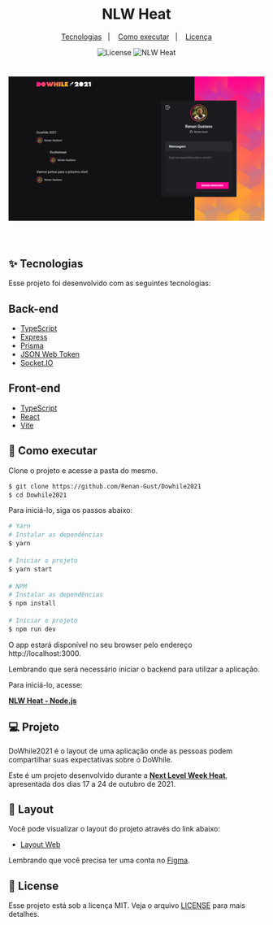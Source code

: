 <h1 align="center">NLW Heat</h1>

<p align="center">
  <a href="#-tecnologias">Tecnologias</a>&nbsp;&nbsp;&nbsp;|&nbsp;&nbsp;&nbsp;
  <a href="#-como-executar">Como executar</a>&nbsp;&nbsp;&nbsp;|&nbsp;&nbsp;&nbsp;
  <a href="#-licença">Licença</a>
</p>

<p align="center">
  <img alt="License" src="https://img.shields.io/static/v1?label=license&message=MIT&color=8257E5&labelColor=000000">
  <img src="https://img.shields.io/static/v1?label=NLW&message=Heat&color=8257E5&labelColor=000000" alt="NLW Heat" />
</p>

<h1 align="center">
    <img alt="dowhile2021" src="./frontend/src/assets/dowhile2021.png" />
</h1>

<br>

## ✨ Tecnologias

Esse projeto foi desenvolvido com as seguintes tecnologias:

## Back-end
- [TypeScript](https://www.typescriptlang.org/)
- [Express](https://expressjs.com/pt-br/)
- [Prisma](https://www.prisma.io/)
- [JSON Web Token](https://jwt.io/)
- [Socket.IO](https://socket.io/)

## Front-end
- [TypeScript](https://www.typescriptlang.org/)
- [React](https://reactjs.org)
- [Vite](https://vitejs.dev/)

## 🚀 Como executar

Clone o projeto e acesse a pasta do mesmo.

```bash
$ git clone https://github.com/Renan-Gust/Dowhile2021
$ cd Dowhile2021
```

Para iniciá-lo, siga os passos abaixo:
```bash
# Yarn
# Instalar as dependências
$ yarn

# Iniciar o projeto
$ yarn start

# NPM
# Instalar as dependências
$ npm install

# Iniciar o projeto
$ npm run dev
```
O app estará disponível no seu browser pelo endereço http://localhost:3000.

Lembrando que será necessário iniciar o backend para utilizar a aplicação.

Para iniciá-lo, acesse:

**[NLW Heat - Node.js](https://github.com/rocketseat-education/nlw-heat-node)**

## 💻 Projeto

DoWhile2021 é o layout de uma aplicação onde as pessoas podem compartilhar suas expectativas sobre o DoWhile.

Este é um projeto desenvolvido durante a **[Next Level Week Heat](https://nextlevelweek.com/)**, apresentada dos dias 17 a 24 de outubro de 2021.

## 🔖 Layout

Você pode visualizar o layout do projeto através do link abaixo:

- [Layout Web](https://www.figma.com/community/file/1031699316177416916) 

Lembrando que você precisa ter uma conta no [Figma](http://figma.com/).

## 📝 License

Esse projeto está sob a licença MIT. Veja o arquivo [LICENSE](LICENSE.md) para mais detalhes.